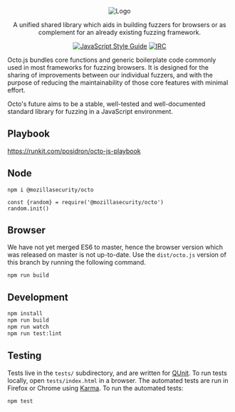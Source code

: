 <p align="center">
  <img src="https://github.com/posidron/posidron.github.io/raw/master/static/images/octo.png" alt="Logo" />
</p>

<p align="center">
A unified shared library which aids in building fuzzers for browsers or as complement for an already existing fuzzing framework.
</p>

<p align="center">
<a href="https://standardjs.com"><img src="https://img.shields.io/badge/code_style-standard-brightgreen.svg" alt="JavaScript Style Guide"></a>
<!--<a href="https://travis-ci.org/MozillaSecurity/octo"><img src="https://api.travis-ci.org/MozillaSecurity/octo.svg?branch=es6" alt="Build Status"></a>-->
<!--<a href="https://img.shields.io/github/release/mozillasecurity/octo.svg"><img src="https://img.shields.io/github/release/mozillasecurity/octo.svg" alt="Current Release"></a>-->
<!--<a href="https://coveralls.io/github/MozillaSecurity/octo?branch=es6"><img src="https://coveralls.io/repos/github/MozillaSecurity/octo/badge.svg?branch=es6" alt="Coverage Status"></a>-->
<a href="https://www.irccloud.com/invite?channel=%23fuzzing&amp;hostname=irc.mozilla.org&amp;port=6697&amp;ssl=1"><img src="https://img.shields.io/badge/IRC-%23fuzzing-1e72ff.svg?style=flat" alt="IRC"></a>
</p>

Octo.js bundles core functions and generic boilerplate code commonly used in most frameworks for fuzzing browsers. It is designed for the sharing of improvements between our individual fuzzers, and with the purpose of reducing the maintainability of those core features with minimal effort.

Octo's future aims to be a stable, well-tested and well-documented standard library for fuzzing in a JavaScript environment.

## Playbook

https://runkit.com/posidron/octo-js-playbook


## Node

```
npm i @mozillasecurity/octo
```

```
const {random} = require('@mozillasecurity/octo')
random.init()
```


## Browser

We have not yet merged ES6 to master, hence the browser version which was released on master is not up-to-date.
Use the `dist/octo.js` version of this branch by running the following command.

```
npm run build
```


## Development

```bash
npm install
npm run build
npm run watch
npm run test:lint
```

## Testing

Tests live in the `tests/` subdirectory, and are written for [QUnit](https://qunitjs.com/).
To run tests locally, open `tests/index.html` in a browser.
The automated tests are run in Firefox or Chrome using [Karma](https://karma-runner.github.io/).
To run the automated tests:

```bash
npm test
```
